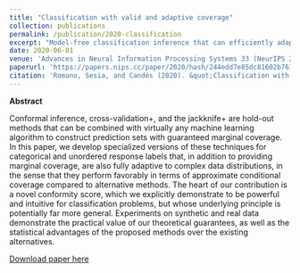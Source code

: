 ```yaml
---
title: "Classification with valid and adaptive coverage"
collection: publications
permalink: /publication/2020-classification
excerpt: "Model-free classification inference that can efficiently adapt to complex data distributions."
date: 2020-06-01
venue: 'Advances in Neural Information Processing Systems 33 (NeurIPS 2020)'
paperurl: 'https://papers.nips.cc/paper/2020/hash/244edd7e85dc81602b7615cd705545f5-Abstract.html'
citation: 'Romano, Sesia, and Candès (2020). &quot;Classification with valid and adaptive coverage.&quot; <i>Advances in Neural Information Processing Systems 33</i>.'
---
```


**Abstract**

Conformal inference, cross-validation+, and the jackknife+ are hold-out methods that can be combined with virtually any machine learning algorithm to construct prediction sets with guaranteed marginal coverage. In this paper, we develop specialized versions of these techniques for categorical and unordered response labels that, in addition to providing marginal coverage, are also fully adaptive to complex data distributions, in the sense that they perform favorably in terms of approximate conditional coverage compared to alternative methods. The heart of our contribution is a novel conformity score, which we explicitly demonstrate to be powerful and intuitive for classification problems, but whose underlying principle is potentially far more general. Experiments on synthetic and real data demonstrate the practical value of our theoretical guarantees, as well as the statistical advantages of the proposed methods over the existing alternatives.

[Download paper here](http://msesia.github.io/files/adaptive-classification.pdf)
